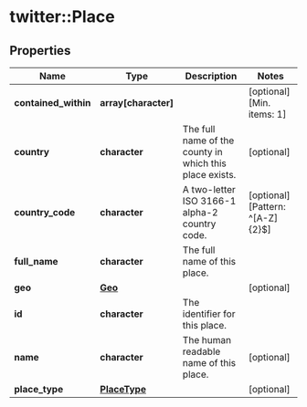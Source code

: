 # twitter::Place


## Properties
Name | Type | Description | Notes
------------ | ------------- | ------------- | -------------
**contained_within** | **array[character]** |  | [optional] [Min. items: 1] 
**country** | **character** | The full name of the county in which this place exists. | [optional] 
**country_code** | **character** | A two-letter ISO 3166-1 alpha-2 country code. | [optional] [Pattern: ^[A-Z]{2}$] 
**full_name** | **character** | The full name of this place. | 
**geo** | [**Geo**](Geo.md) |  | [optional] 
**id** | **character** | The identifier for this place. | 
**name** | **character** | The human readable name of this place. | [optional] 
**place_type** | [**PlaceType**](PlaceType.md) |  | [optional] 


